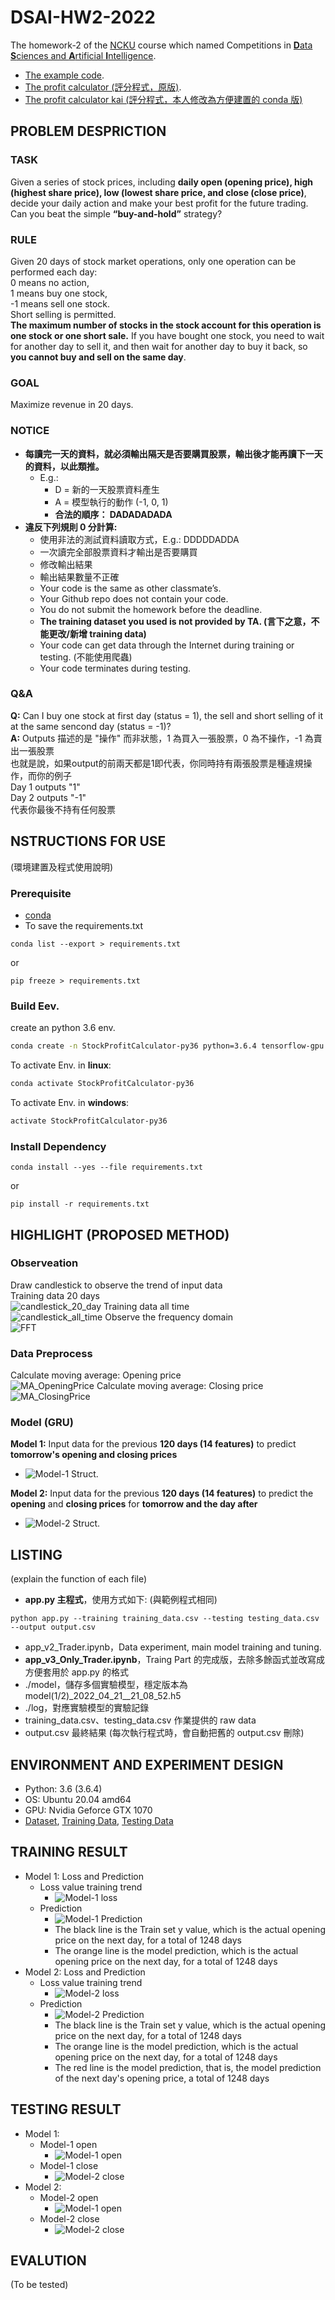# DSAI-HW2-2022
The homework-2 of the [NCKU](https://www.ncku.edu.tw/index.php?Lang=en) course which named Competitions in [**D**ata **S**ciences and **A**rtificial **I**ntelligence](http://class-qry.acad.ncku.edu.tw/syllabus/online_display.php?syear=0110&sem=2&co_no=P75J000&class_code=).<br>
* [The example code](https://github.com/NCKU-CCS/DSAI-HW2-2021).
* [The profit calculator (評分程式，原版)](https://github.com/NCKU-CCS/StockProfitCalculator).
* [The profit calculator kai (評分程式，本人修改為方便建置的 conda 版)](https://github.com/kuihao/StockProfitCalculator_CondaVer)
## PROBLEM DESPRICTION
### TASK
Given a series of stock prices, including **daily open (opening price), high (highest share price), low (lowest share price, and close (close price)**, decide your daily action and make your best profit for the future trading. Can you beat the simple **“buy-and-hold”** strategy?
### RULE
Given 20 days of stock market operations, only one operation can be performed each day:<br>
0 means no action, <br>
1 means buy one stock, <br>
-1 means sell one stock.<br>
Short selling is permitted. <br>
**The maximum number of stocks in the stock account for this operation is one stock or one short sale.** If you have bought one stock, you need to wait for another day to sell it, and then wait for another day to buy it back, so **you cannot buy and sell on the same day**.
### GOAL
Maximize revenue in 20 days.
### NOTICE
* **每讀完一天的資料，就必須輸出隔天是否要購買股票，輸出後才能再讀下一天的資料，以此類推。**
    * E.g.:
        * D = 新的一天股票資料產生
        * A = 模型執行的動作 (-1, 0, 1)
        * **合法的順序： DADADADADA**
* **違反下列規則 0 分計算:**
    * 使用非法的測試資料讀取方式，E.g.: DDDDDADDA
    * 一次讀完全部股票資料才輸出是否要購買
    * 修改輸出結果
    * 輸出結果數量不正確
    * Your code is the same as other classmate’s.
    * Your Github repo does not contain your code.
    * You do not submit the homework before the deadline.
    * **The training dataset you used is not provided by TA. (言下之意，不能更改/新增 training data)** 
    * Your code can get data through the Internet during training or testing. (不能使用爬蟲) 
    * Your code terminates during testing.
### Q&A
**Q:** Can I buy one stock at first day (status = 1), the sell and short selling of it at the same sencond day (status = -1)?<br>
**A:** Outputs 描述的是 "操作" 而非狀態，1 為買入一張股票，0 為不操作，-1 為賣出一張股票<br>
也就是說，如果output的前兩天都是1即代表，你同時持有兩張股票是種違規操作，而你的例子<br>
Day 1 outputs "1"<br>
Day 2 outputs "-1"<br>
代表你最後不持有任何股票
## NSTRUCTIONS FOR USE
(環境建置及程式使用說明)
### Prerequisite
- [conda](https://docs.conda.io/en/latest/index.html)
- To save the requirements.txt
```shell 
conda list --export > requirements.txt
```
or
```shell 
pip freeze > requirements.txt  
```

### Build Eev.
create an python 3.6 env.
```sh 
conda create -n StockProfitCalculator-py36 python=3.6.4 tensorflow-gpu
```
To activate Env. in **linux**:
```sh 
conda activate StockProfitCalculator-py36
```
To activate Env. in **windows**:
```sh 
activate StockProfitCalculator-py36
```
### Install Dependency
```
conda install --yes --file requirements.txt
```
or
```
pip install -r requirements.txt
```
## HIGHLIGHT (PROPOSED METHOD)
### Observeation
Draw candlestick to observe the trend of input data<br>
Training data 20 days<br>
![candlestick_20_day](./img/20Day_candlestick.png)
Training data all time<br>
![candlestick_all_time](./img/allday_candlestick.png)
Observe the frequency domain<br>
![FFT](./img/fft.png)
### Data Preprocess
Calculate moving average: Opening price<br>
![MA_OpeningPrice](./img/MA_OpenPrice.jpg)
Calculate moving average: Closing price<br>
![MA_ClosingPrice](./img/MA_ClosePrice.jpg)
### Model (GRU)
**Model 1:** Input data for the previous **120 days (14 features)** to predict **tomorrow's opening and closing prices**
* ![Model-1 Struct.](./img/model1_struct.png)

**Model 2:** Input data for the previous **120 days (14 features)** to predict the **opening** and **closing prices** for **tomorrow and the day after**
* ![Model-2 Struct.](./img/model2_struct.png)

## LISTING 
(explain the function of each file)
* **app.py 主程式**，使用方式如下: (與範例程式相同) 
```shell 
python app.py --training training_data.csv --testing testing_data.csv --output output.csv
```
* app_v2_Trader.ipynb，Data experiment, main model training and tuning. 
* **app_v3_Only_Trader.ipynb**，Traing Part 的完成版，去除多餘函式並改寫成方便套用於 app.py 的格式
* ./model，儲存多個實驗模型，穩定版本為 model(1/2)_2022_04_21__21_08_52.h5
* ./log，對應實驗模型的實驗記錄
* training_data.csv、testing_data.csv 作業提供的 raw data
* output.csv 最終結果 (每次執行程式時，會自動把舊的 output.csv 刪除)
## ENVIRONMENT AND EXPERIMENT DESIGN
* Python: 3.6 (3.6.4)
* OS: Ubuntu 20.04 amd64
* GPU: Nvidia Geforce GTX 1070
* [Dataset](https://www.nasdaq.com/market-activity/stocks/ibm), [Training Data](https://www.dropbox.com/s/uwift61i6ca9g3w/training.csv?dl=0), [Testing Data](https://www.dropbox.com/s/duqiffdpcadu6s7/testing.csv?dl=0)
## TRAINING RESULT
* Model 1: Loss and Prediction
    * Loss value training trend
        * ![Model-1 loss](./log/2022_04_21__22_23_05/model1_loss.png)
    * Prediction
        * ![Model-1 Prediction](./log/2022_04_21__22_23_05/model1_predict_vs_truth.png)
        * The black line is the Train set y value, which is the actual opening price on the next day, for a total of 1248 days
        * The orange line is the model prediction, which is the actual opening price on the next day, for a total of 1248 days
* Model 2: Loss and Prediction
    * Loss value training trend
        * ![Model-2 loss](./log/2022_04_21__22_23_05/model2_loss.png)
    * Prediction
        * ![Model-2 Prediction](./log/2022_04_21__22_23_05/model2_predict_vs_truth.png)
        * The black line is the Train set y value, which is the actual opening price on the next day, for a total of 1248 days
        * The orange line is the model prediction, which is the actual opening price on the next day, for a total of 1248 days
        * The red line is the model prediction, that is, the model prediction of the next day's opening price, a total of 1248 days
## TESTING RESULT
* Model 1:
  * Model-1 open
    * ![Model-1 open](./img/plot_model1_pred_open.png)
  * Model-1 close
    * ![Model-2 close](./img/plot_model1_pred_close.png)
* Model 2:
  * Model-2 open
    * ![Model-1 open](./img/plot_model2_pred_open.png)
  * Model-2 close
    * ![Model-2 close](./img/plot_model2_pred_close.png)
## EVALUTION
(To be tested)